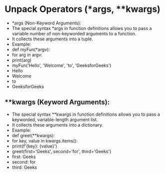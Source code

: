 # Unpack Operators (*args, **kwargs)
* *args (Non-Keyword Arguments):
* The special syntax *args in function definitions allows you to pass a variable number of non-keyworded arguments to a function.
* It collects these arguments into a tuple.
* Example:
* def myFun(*argv):
* for arg in argv:
* print(arg)
* myFun('Hello', 'Welcome', 'to', 'GeeksforGeeks')
* Hello 
* Welcome
* to 
* GeeksforGeeks

## **kwargs (Keyword Arguments):
* The special syntax **kwargs in function definitions allows you to pass a keyworded, variable-length argument list.
* It collects these arguments into a dictionary.
* Example:
* def greet(**kwargs):
* for key, value in kwargs.items():
* print(f'{key}: {value}')
* greet(first='Geeks', second='for', third='Geeks')
* first: Geeks
* second: for
* third: Geeks




